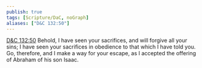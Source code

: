 ```yaml
---
publish: true
tags: [Scripture/DaC, noGraph]
aliases: ["D&C 132:50"]
---
```

[D&C 132:50](https://churchofjesuschrist.org/study/scriptures/dc-testament/dc/132?lang=eng&id=p50#p50) Behold, I have seen your sacrifices, and will forgive all your sins; I have seen your sacrifices in obedience to that which I have told you. Go, therefore, and I make a way for your escape, as I accepted the offering of Abraham of his son Isaac.
